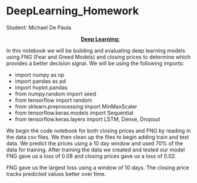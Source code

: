 # DeepLearning_Homework

Student: Michael De Paula


<p align="center">
    <ins><b>Deep Learning:</b><br><ins>
    
</p>

In this notebook we will be building and evaluating deep learning models using FNG (Fear and Greed Models) and closing prices to determine which provides a better decision signal. 
We will be using the following imports: 

- import numpy as np
- import pandas as pd
- import hvplot.pandas
- from numpy.random import seed
- from tensorflow import random
- from sklearn.preprocessing import MinMaxScaler
- from tensorflow.keras.models import Sequential
- from tensorflow.keras.layers import LSTM, Dense, Dropout

We begin the code notebook for both closing prices and FNG by reading in the data csv files. We then clean up the files to begin adding train and test data. We predict the prices using a 10 day window and used 70% of the data for training. After training the data we created and tested our model FNG gave us a loss of 0.08 and closing prices gave us a loss of 0.02. 

FNG gave us the largest loss using a window of 10 days. The closing price tracks predicted  values better over time. 

